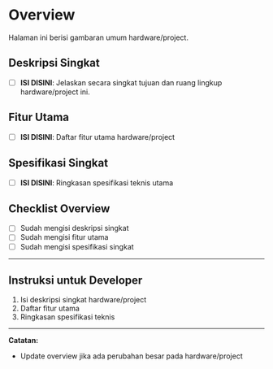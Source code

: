 # Overview

Halaman ini berisi gambaran umum hardware/project.

## Deskripsi Singkat
- [ ] **ISI DISINI**: Jelaskan secara singkat tujuan dan ruang lingkup hardware/project ini.

## Fitur Utama
- [ ] **ISI DISINI**: Daftar fitur utama hardware/project

## Spesifikasi Singkat
- [ ] **ISI DISINI**: Ringkasan spesifikasi teknis utama

## Checklist Overview
- [ ] Sudah mengisi deskripsi singkat
- [ ] Sudah mengisi fitur utama
- [ ] Sudah mengisi spesifikasi singkat

---

## Instruksi untuk Developer
1. Isi deskripsi singkat hardware/project
2. Daftar fitur utama
3. Ringkasan spesifikasi teknis

---

**Catatan:**
- Update overview jika ada perubahan besar pada hardware/project 